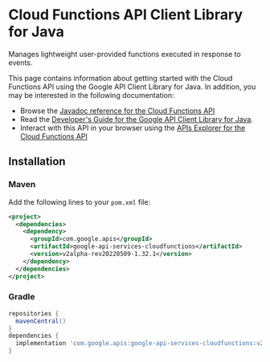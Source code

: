 # Cloud Functions API Client Library for Java

Manages lightweight user-provided functions executed in response to events.

This page contains information about getting started with the Cloud Functions API
using the Google API Client Library for Java. In addition, you may be interested
in the following documentation:

* Browse the [Javadoc reference for the Cloud Functions API][javadoc]
* Read the [Developer's Guide for the Google API Client Library for Java][google-api-client].
* Interact with this API in your browser using the [APIs Explorer for the Cloud Functions API][api-explorer]

## Installation

### Maven

Add the following lines to your `pom.xml` file:

```xml
<project>
  <dependencies>
    <dependency>
      <groupId>com.google.apis</groupId>
      <artifactId>google-api-services-cloudfunctions</artifactId>
      <version>v2alpha-rev20220509-1.32.1</version>
    </dependency>
  </dependencies>
</project>
```

### Gradle

```gradle
repositories {
  mavenCentral()
}
dependencies {
  implementation 'com.google.apis:google-api-services-cloudfunctions:v2alpha-rev20220509-1.32.1'
}
```

[javadoc]: https://googleapis.dev/java/google-api-services-cloudfunctions/latest/index.html
[google-api-client]: https://github.com/googleapis/google-api-java-client/
[api-explorer]: https://developers.google.com/apis-explorer/#p/cloudfunctions/v1/
